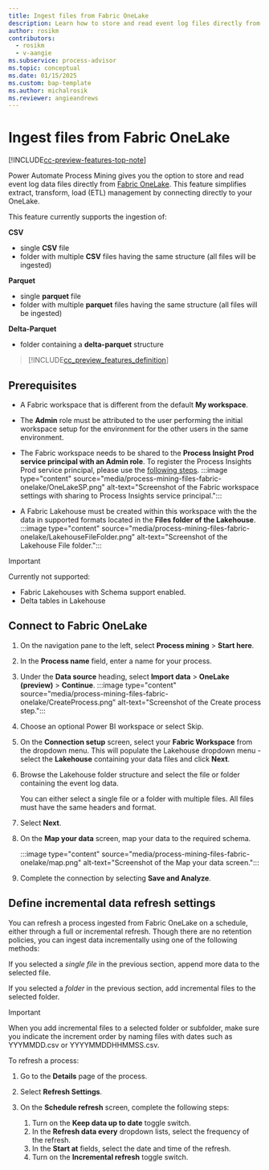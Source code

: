 ```yaml
---
title: Ingest files from Fabric OneLake
description: Learn how to store and read event log files directly from Fabric OneLake.
author: rosikm
contributors:
  - rosikm
  - v-aangie 
ms.subservice: process-advisor
ms.topic: conceptual
ms.date: 01/15/2025
ms.custom: bap-template
ms.author: michalrosik
ms.reviewer: angieandrews
---
```


# Ingest files from Fabric OneLake

[!INCLUDE[cc-preview-features-top-note](./includes/cc-preview-features-top-note.md)]

Power Automate Process Mining gives you the option to store and read event log data files directly from [Fabric OneLake](/fabric/onelake/onelake-overview). This feature simplifies extract, transform, load (ETL) management by connecting directly to your OneLake.

This feature currently supports the ingestion of:

**CSV**
- single **CSV** file
- folder with multiple **CSV** files having the same structure (all files will be ingested)

**Parquet**
- single **parquet** file
- folder with multiple **parquet** files having the same structure (all files will be ingested)

**Delta-Parquet**
- folder containing a **delta-parquet** structure

> [!INCLUDE[cc_preview_features_definition](includes/cc-preview-features-definition.md)]

## Prerequisites

- A Fabric workspace that is different from the default **My workspace**.
- The **Admin** role must be attributed to the user performing the initial workspace setup for the environment for the other users in the same environment. 
- The Fabric workspace needs to be shared to the **Process Insight Prod service principal with an Admin role**. To register the Process Insights Prod service principal, please use the [following steps](/power-automate/process-mining-pbi-workspace#install-azure-tools).
  :::image type="content" source="media/process-mining-files-fabric-onelake/OneLakeSP.png" alt-text="Screenshot of the Fabric workspace settings with sharing to Process Insights service principal.":::

- A Fabric Lakehouse must be created within this workspace with the the data in supported formats located in the **Files folder of the Lakehouse**.
  :::image type="content" source="media/process-mining-files-fabric-onelake/LakehouseFileFolder.png" alt-text="Screenshot of the Lakehouse File folder.":::

> [!IMPORTANT]
> Currently not supported:
> - Fabric Lakehouses with Schema support enabled.
> - Delta tables in Lakehouse

## Connect to Fabric OneLake

1. On the navigation pane to the left, select **Process mining** > **Start here**.
1. In the **Process name** field, enter a name for your process.
1. Under the **Data source** heading, select **Import data** > **OneLake (preview)** > **Continue**.
:::image type="content" source="media/process-mining-files-fabric-onelake/CreateProcess.png" alt-text="Screenshot of the Create process step.":::

1. Choose an optional Power BI workspace or select Skip.
1. On the **Connection setup** screen, select your **Fabric Workspace** from the dropdown menu. This will populate the Lakehouse dropdown menu - select the **Lakehouse** containing your data files and click **Next**.

1. Browse the Lakehouse folder structure and select the file or folder containing the event log data.

    You can either select a single file or a folder with multiple files. All files must have the same headers and format.
1. Select **Next**.
1. On the **Map your data** screen, map your data to the required schema.

    :::image type="content" source="media/process-mining-files-fabric-onelake/map.png" alt-text="Screenshot of the Map your data screen.":::

1. Complete the connection by selecting **Save and Analyze**.

## Define incremental data refresh settings

You can refresh a process ingested from Fabric OneLake on a schedule, either through a full or incremental refresh. Though there are no retention policies, you can ingest data incrementally using one of the following methods:

If you selected a *single file* in the previous section, append more data to the selected file.

If you selected a *folder* in the previous section, add incremental files to the selected folder.

> [!IMPORTANT]
> When you add incremental files to a selected folder or subfolder, make sure you indicate the increment order by naming files with dates such as YYYMMDD.csv or YYYYMMDDHHMMSS.csv.

To refresh a process:

1. Go to the **Details** page of the process.
1. Select **Refresh Settings**.
1. On the **Schedule refresh** screen, complete the following steps:

    1. Turn on the **Keep data up to date** toggle switch.
    1. In the **Refresh data every** dropdown lists, select the frequency of the refresh.
    1. In the **Start at** fields, select the date and time of the refresh.
    1. Turn on the **Incremental refresh** toggle switch.
 
